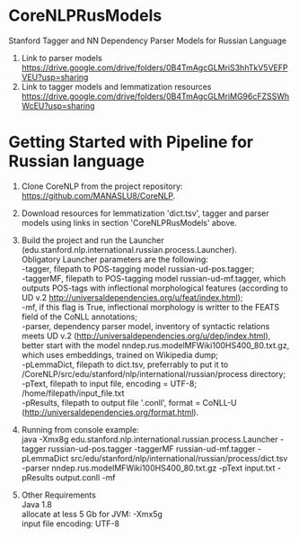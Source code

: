 # CoreNLPRusModels
Stanford Tagger and NN Dependency Parser Models for Russian Language

1. Link to parser models https://drive.google.com/drive/folders/0B4TmAgcGLMriS3hhTkV5VEFPVEU?usp=sharing  
2. Link to tagger models and lemmatization resources https://drive.google.com/drive/folders/0B4TmAgcGLMriMG96cFZSSWhWcEU?usp=sharing

# Getting Started with Pipeline for Russian language

1. Clone  CoreNLP from the project repository: https://github.com/MANASLU8/CoreNLP.   

2. Download resources for lemmatization 'dict.tsv', tagger and parser models using links in section 'CoreNLPRusModels' above.  

3. Build the project and run the Launcher  (edu.stanford.nlp.international.russian.process.Launcher).  
Obligatory Launcher parameters are the following:  
-tagger, filepath to POS-tagging model russian-ud-pos.tagger;  
-taggerMF, filepath to POS-tagging model  russian-ud-mf.tagger, which outputs POS-tags  with inflectional morphological features (according to UD v.2 http://universaldependencies.org/u/feat/index.html);  
-mf, if this flag is True, inflectional morphology is writter to the FEATS field of the CoNLL annotations;  
-parser, dependency parser model, inventory of syntactic relations meets UD v.2 (http://universaldependencies.org/u/dep/index.html), better start with the model nndep.rus.modelMFWiki100HS400_80.txt.gz, which uses embeddings, trained on Wikipedia dump;  
-pLemmaDict, filepath to dict.tsv, preferrably to put it to /CoreNLP/src/edu/stanford/nlp/international/russian/process directory;  
-pText, filepath to input file, encoding = UTF-8; /home/filepath/input_file.txt  
-pResults, filepath to output file '.conll', format = CoNLL-U (http://universaldependencies.org/format.html).  

4. Running from console example:  
java -Xmx8g edu.stanford.nlp.international.russian.process.Launcher -tagger russian-ud-pos.tagger -taggerMF russian-ud-mf.tagger -pLemmaDict src/edu/stanford/nlp/international/russian/process/dict.tsv -parser nndep.rus.modelMFWiki100HS400_80.txt.gz -pText input.txt -pResults output.conll -mf  

5. Other Requirements  
Java 1.8  
allocate at less  5 Gb for JVM:  -Xmx5g  
input file encoding: UTF-8  
